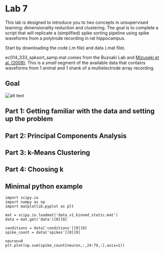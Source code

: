 # Lab 7

This lab is designed to introduce you to two concepts in unsupervised learning: dimensionality reduction and clustering. The goal is to complete a script that will replicate a (simplified) spike sorting pipeline using spike waveforms from a polytrode recording in rat hippocampus.

Start by downloading the code (.m file) and data (.mat file).

ec014_333_spksort_samp.mat comes from the Buzsaki Lab and [Mizuseki et al. (2009)](http://crcns.org/data-sets/hc/hc-3/about-hc-3). This is a *small* segment of the available data that contains waveforms from 1 animal and 1 shank of a multielectrode array recording.

## Goal

![alt text](https://github.com/stevensonlab/teaching/raw/master/sand/labs/lab7/assets/output.png)

## Part 1: Getting familiar with the data and setting up the problem



## Part 2: Principal Components Analysis



## Part 3: k-Means Clustering



## Part 4: Choosing k



## Minimal python example

	import scipy.io
	import numpy as np
	import matplotlib.pyplot as plt

	mat = scipy.io.loadmat('data_v1_binned_static.mat')
	data = mat.get('data')[0][0]

	conditions = data['conditions'][0][0]
	spike_count = data['spikes'][0][0]

	neuron=0
	plt.plot(np.sum(spike_count[neuron,:,24:79,:],axis=1))